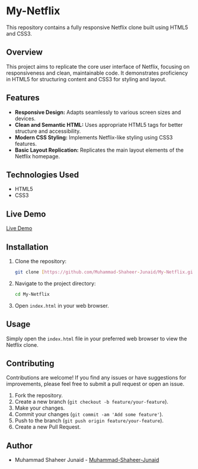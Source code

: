 # My-Netflix

This repository contains a fully responsive Netflix clone built using HTML5 and CSS3.

## Overview

This project aims to replicate the core user interface of Netflix, focusing on responsiveness and clean, maintainable code. It demonstrates proficiency in HTML5 for structuring content and CSS3 for styling and layout.

## Features

* **Responsive Design:** Adapts seamlessly to various screen sizes and devices.
* **Clean and Semantic HTML:** Uses appropriate HTML5 tags for better structure and accessibility.
* **Modern CSS Styling:** Implements Netflix-like styling using CSS3 features.
* **Basic Layout Replication:** Replicates the main layout elements of the Netflix homepage.

## Technologies Used

* HTML5
* CSS3

## Live Demo

[Live Demo](https://net-cl-099.netlify.app/)

## Installation

1.  Clone the repository:

    ```bash
    git clone [https://github.com/Muhammad-Shaheer-Junaid/My-Netflix.git](https://www.google.com/search?q=https://github.com/Muhammad-Shaheer-Junaid/My-Netflix.git)
    ```

2.  Navigate to the project directory:

    ```bash
    cd My-Netflix
    ```

3.  Open `index.html` in your web browser.

## Usage

Simply open the `index.html` file in your preferred web browser to view the Netflix clone.

## Contributing

Contributions are welcome! If you find any issues or have suggestions for improvements, please feel free to submit a pull request or open an issue.

1.  Fork the repository.
2.  Create a new branch (`git checkout -b feature/your-feature`).
3.  Make your changes.
4.  Commit your changes (`git commit -am 'Add some feature'`).
5.  Push to the branch (`git push origin feature/your-feature`).
6.  Create a new Pull Request.

## Author

* Muhammad Shaheer Junaid - [Muhammad-Shaheer-Junaid](https://github.com/Muhammad-Shaheer-Junaid)

